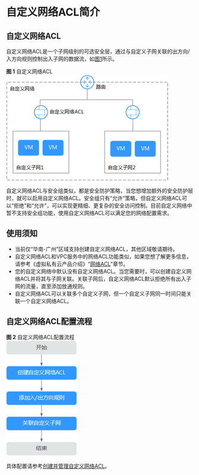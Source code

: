 # 自定义网络ACL简介<a name="ZH-CN_TOPIC_0161941536"></a>

## 自定义网络ACL<a name="section0161560561"></a>

自定义网络ACL是一个子网级别的可选安全层，通过与自定义子网关联的出方向/入方向规则控制出入子网的数据流，如[图1](#fig09941104210)所示。

**图 1**  自定义网络ACL<a name="fig09941104210"></a>  
![](figures/自定义网络ACL.png "自定义网络ACL")

自定义网络ACL与安全组类似，都是安全防护策略，当您想增加额外的安全防护层时，就可以启用自定义网络ACL。安全组只有“允许”策略，但自定义网络ACL可以“拒绝”和“允许”，可以实现更精细、更复杂的安全访问控制。目前自定义网络中暂不支持安全组功能，使用自定义网络ACL可以满足您的网络配置需求。

## 使用须知<a name="section472910373539"></a>

-   当前仅“华南-广州”区域支持创建自定义网络ACL，其他区域敬请期待。
-   自定义网络ACL和VPC服务中的网络ACL功能类似，如果您想了解更多信息，请参考《虚拟私有云产品介绍》“[网络ACL](https://support.huaweicloud.com/productdesc-vpc/zh-cn_topic_0051746676.html)”章节。
-   您的自定义网络中默认没有自定义网络ACL。当您需要时，可以创建自定义网络ACL并将其与子网关联。关联子网后，自定义网络ACL默认拒绝所有出入子网的流量，直至添加放通规则。
-   自定义网络ACL可以关联多个自定义子网，但一个自定义子网同一时间只能关联一个自定义网络ACL。

## 自定义网络ACL配置流程<a name="section1384985717314"></a>

**图 2**  自定义网络ACL配置流程<a name="fig115851936565"></a>  
![](figures/自定义网络ACL配置流程.png "自定义网络ACL配置流程")

具体配置请参考[创建并管理自定义网络ACL](创建并管理自定义网络ACL.md)。


